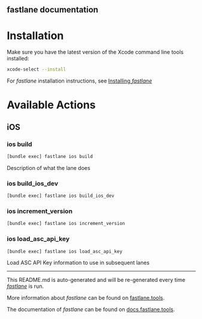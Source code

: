 fastlane documentation
----

# Installation

Make sure you have the latest version of the Xcode command line tools installed:

```sh
xcode-select --install
```

For _fastlane_ installation instructions, see [Installing _fastlane_](https://docs.fastlane.tools/#installing-fastlane)

# Available Actions

## iOS

### ios build

```sh
[bundle exec] fastlane ios build
```

Description of what the lane does

### ios build_ios_dev

```sh
[bundle exec] fastlane ios build_ios_dev
```



### ios increment_version

```sh
[bundle exec] fastlane ios increment_version
```



### ios load_asc_api_key

```sh
[bundle exec] fastlane ios load_asc_api_key
```

Load ASC API Key information to use in subsequent lanes

----

This README.md is auto-generated and will be re-generated every time [_fastlane_](https://fastlane.tools) is run.

More information about _fastlane_ can be found on [fastlane.tools](https://fastlane.tools).

The documentation of _fastlane_ can be found on [docs.fastlane.tools](https://docs.fastlane.tools).
